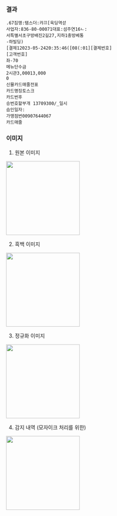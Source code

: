 ### 결과

```
.67짐맹:탬스더:캬끄[육딩역섣
사업자:836-80-00071대표:섬주연16ㄴ:
서특별서초구방배진2길27,지하1충방베통
-하빌딩)
[결제12023-05-2420:35:46([08(:01][결제번호]
[고객번호]  
좌-70
메뉴단수금
2시관3,00013,000
0
신뮬카드매줄전표
카드명징토스크
카드번후
승번호할부개 13709300/_일시
슴인일자:
가맹점번00907644067
카드매줄
```

### 이미지

1. 원본 이미지

<image src="../../assets/receipt/sample/sample.png" style="width: 200px">

2. 흑백 이미지

<image src="../../assets/receipt/sample/sample_origin.png" style="width: 200px">

3. 정규화 이미지

<image src="../../assets/receipt/sample/sample_drawed.png" style="width: 200px">

4. 감지 내역 (모자이크 처리를 위한)

<image src="../../assets/receipt/sample/sample_drawed_9999.png" style="width: 200px">

